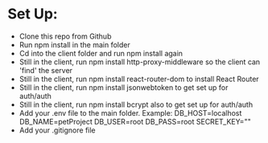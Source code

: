 # Set Up:
- Clone this repo from Github
- Run npm install in the main folder
- Cd into the client folder and run npm install again
- Still in the client, run npm install http-proxy-middleware so the client can 'find' the server
- Still in the client, run npm install react-router-dom to install React Router
- Still in the client, run npm install jsonwebtoken to get set up for auth/auth
- Still in the client, run npm install bcrypt also to get set up for auth/auth
- Add your .env file to the main folder. Example:
    DB_HOST=localhost
    DB_NAME=petProject
    DB_USER=root
    DB_PASS=root
    SECRET_KEY=""
- Add your .gitignore file
